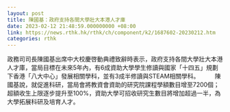 ```yaml
---
layout: post
title: 陳國基：政府支持各間大學壯大本港人才庫
date: 2023-02-12 21:48:59.000000000 +08:00
link: https://news.rthk.hk/rthk/ch/component/k2/1687602-20230212.htm
categories: rthk
---
```


政務司司長陳國基出席中大校慶啓動典禮致辭時表示，政府支持各間大學壯大本港人才庫，當局目標在未來5年內，有6成資助大學學生修讀與國家「十四五」規劃下香港「八大中心」發展相關學科，並有3成半修讀與STEAM相關學科。
　　 
陳國基說，就促進科研，當局會將教資會資助的研究院課程學額數目增至7200個；超額收生上限逐步提升至100%，資助大學可招收研究生數目將增加超過一半，為大學拓展科研及培育人才。
